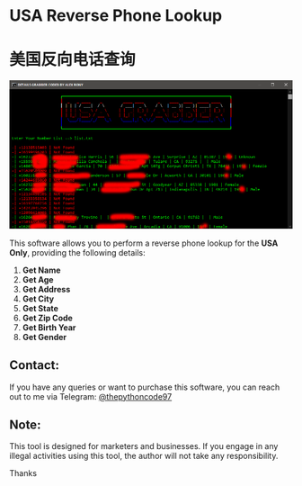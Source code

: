 # USA Reverse Phone Lookup
# 美国反向电话查询

![image](https://raw.githubusercontent.com/alexrony21/USA-Reverse-Phone-Lookup/refs/heads/main/main.png)

This software allows you to perform a reverse phone lookup for the **USA Only**, providing the following details:

1. **Get Name**
2. **Get Age**
3. **Get Address**
4. **Get City**
5. **Get State**
6. **Get Zip Code**
7. **Get Birth Year**
8. **Get Gender**

## Contact:
If you have any queries or want to purchase this software, you can reach out to me via Telegram: [@thepythoncode97](https://t.me/thepythoncode97)

## Note:
This tool is designed for marketers and businesses. If you engage in any illegal activities using this tool, the author will not take any responsibility.

Thanks
